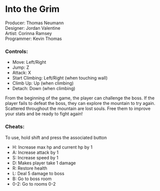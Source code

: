 # Into the Grim

Producer: Thomas Neumann<br>
Designer: Jordan Valentine<br>
Artist: Corinna Ramsey<br>
Programmer: Kevin Thomas<br>

### Controls: 
 - Move: Left/Right
 - Jump: Z
 - Attack: X
 - Start Climbing: Left/Right (when touching wall)
 - Climb Up: Up (when climbing)
 - Detach: Down (when climbing)

From the beginning of the game, the player can challenge the boss. 
If the player fails to defeat the boss, they can explore the mountain to try again.
Scattered throughout the mountain are lost souls. 
Free them to improve your stats and be ready to fight again!




### Cheats:
To use, hold shift and press the associated button
- H: Increase max hp and current hp by 1
- A: Increase attack by 1
- S: Increase speed by 1
- D: Makes player take 1 damage
- R: Restore health
- L: Deal 5 damage to boss
- B: Go to boss room
- 0-2: Go to rooms 0-2
